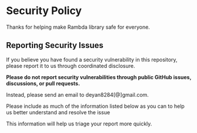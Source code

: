 # Security Policy

Thanks for helping make Rambda library safe for everyone.

 ## Reporting Security Issues

If you believe you have found a security vulnerability in this repository, please report it to us through coordinated disclosure.

**Please do not report security vulnerabilities through public GitHub issues, discussions, or pull requests.**

Instead, please send an email to deyan8284[@]gmail.com.

Please include as much of the information listed below as you can to help us better understand and resolve the issue

This information will help us triage your report more quickly.
